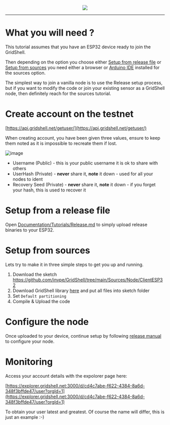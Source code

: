 <p align="center">
<img src=https://gridshl.files.wordpress.com/2022/06/img_3487.png>
</p>  

----------------

# What you will need ?
This tutorial assumes that you have an ESP32 device ready to join the GridShell.

Then depending on the option you choose either [Setup from release file](https://github.com/invpe/GridShell/edit/main/Documentation/Tutorials/Join.md#setup-from-a-release-file) or [Setup from sources](https://github.com/invpe/GridShell/edit/main/Documentation/Tutorials/Join.md#setup-from-sources) you need either a browser or [Arduino IDE](https://www.arduino.cc/en/software/) installed for the sources option.

The simplest way to join a vanilla node is to use the Release setup process, but if you want to modify the code or join your existing sensor as a GridShell node, then definitely reach for the sources tutorial.

# Create account on the testnet
[https://api.gridshell.net/getuser/](https://api.gridshell.net/getuser/)

When creating account, you have been given three values, ensure to keep them noted
as it is impossible to recreate them if lost.

![image](https://github.com/invpe/GridShell/assets/106522950/1554ed72-c04d-4ba0-99c4-6025a16ed07c)


* Username (Public) - this is your public username it is ok to share with others
* UserHash (Private) - **never** share it, **note** it down - used for all your nodes to ident
* Recovery Seed (Private) - **never** share it, **note** it down - if you forget your hash, this is used to recover it

# Setup from a release file
Open [Documentation/Tutorials/Release.md](https://github.com/invpe/GridShell/blob/main/Documentation/Tutorials/Release.md) to simply upload release binaries to your ESP32.

# Setup from sources
Lets try to make it in three simple steps to get you up and running.

1. Download the sketch https://github.com/invpe/GridShell/tree/main/Sources/Node/ClientESP32
2. Download GridShell library [here](https://github.com/invpe/GridShell/tree/main/Sources/GridShell) and put all files into sketch folder
3. Set `Default partitioning`
4. Compile & Upload the code


# Configure the node
Once uploaded to your device, continue setup by following [release manual](https://github.com/invpe/GridShell/blob/main/Documentation/Tutorials/Release.md#configuring-the-node) 
to configure your node.


# Monitoring
Access your account details with the expolorer page here:

[https://explorer.gridshell.net:3000/d/cd4c7abe-f622-4384-8a6d-348f3bffde47/user?orgId=1](https://explorer.gridshell.net:3000/d/cd4c7abe-f622-4384-8a6d-348f3bffde47/user?orgId=1)

To obtain your user latest and greatest.
Of course the name will differ, this is just an example :-)
 
